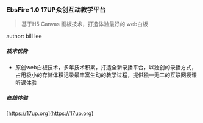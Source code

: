 ### EbsFire 1.0 17UP众创互动教学平台

> 基于H5 Canvas 画板技术，打造体验最好的 web白板

author: bill lee

##### 技术优势

* 原创web白板技术，多年技术积累，打造全新录播平台，以独创的录播方式，占用极小的存储体积记录最丰富生动的教学过程，提供独一无二的互联网授课听课体验

##### 在线体验

[https://17up.org](https://17up.org)